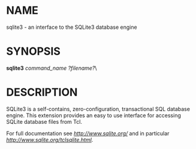 # NAME

sqlite3 - an interface to the SQLite3 database engine

# SYNOPSIS

**sqlite3** *command_name ?filename?*\

# DESCRIPTION

SQLite3 is a self-contains, zero-configuration, transactional SQL
database engine. This extension provides an easy to use interface for
accessing SQLite database files from Tcl.

For full documentation see *http://www.sqlite.org/* and in particular
*http://www.sqlite.org/tclsqlite.html*.

